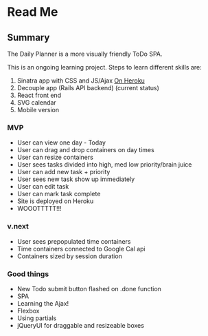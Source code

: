 # Read Me

## Summary
The Daily Planner is a more visually friendly ToDo SPA.  

This is an ongoing learning project. Steps to learn different skills are:  
1. Sinatra app with CSS and JS/Ajax [On Heroku](https://visual-daily-planner.herokuapp.com/todos) 
2. Decouple app (Rails API backend)  (current status) 
3. React front end  
4. SVG calendar  
5. Mobile version  

### MVP
- User can view one day - Today
- User can drag and drop containers on day times
- User can resize containers
- User sees tasks divided into high, med low priority/brain juice
- User can add new task + priority
- User sees new task show up immediately
- User can edit task
- User can mark task complete
- Site is deployed on Heroku
- WOOOTTTTT!!!

### v.next
- User sees prepopulated time containers
- Time containers connected to Google Cal api
- Containers sized by session duration

### Good things
- New Todo submit button flashed on .done function
- SPA
- Learning the Ajax!
- Flexbox
- Using partials
- jQueryUI for draggable and resizeable boxes

